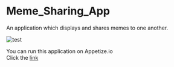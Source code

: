 # Meme_Sharing_App
An application which displays and shares memes to one another.


  ![test](https://github.com/AshutoshSingh47/Meme_Sharing_App/assets/67503435/47af9592-c9c0-44bb-9f32-1047a362d8c4)


You can run this application on Appetize.io <br/>
Click the <a href="https://appetize.io/app/vxjjun2p5zbku7wewbrtnuc2ee?device=pixel4&osVersion=11.0&scale=75" target="_blank" rel="noreferrer">link</a>
